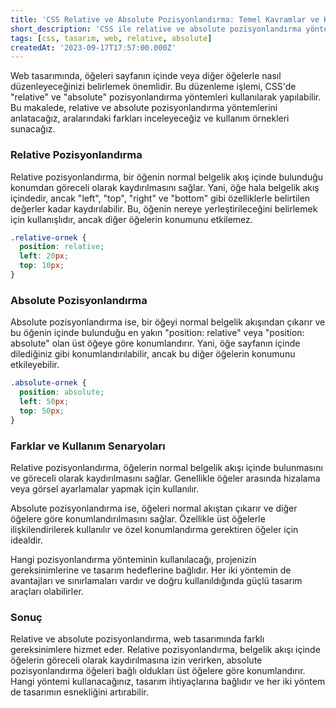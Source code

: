 ```yaml
---
title: 'CSS Relative ve Absolute Pozisyonlandırma: Temel Kavramlar ve Kullanım'
short_description: 'CSS ile relative ve absolute pozisyonlandırma yöntemlerinin anlamı, farkları ve kullanım örnekleri.'
tags: [css, tasarım, web, relative, absolute]
createdAt: '2023-09-17T17:57:00.000Z'
---
```


Web tasarımında, öğeleri sayfanın içinde veya diğer öğelerle nasıl düzenleyeceğinizi belirlemek önemlidir. Bu düzenleme işlemi, CSS'de "relative" ve "absolute" pozisyonlandırma yöntemleri kullanılarak yapılabilir. Bu makalede, relative ve absolute pozisyonlandırma yöntemlerini anlatacağız, aralarındaki farkları inceleyeceğiz ve kullanım örnekleri sunacağız.

### Relative Pozisyonlandırma

Relative pozisyonlandırma, bir öğenin normal belgelik akış içinde bulunduğu konumdan göreceli olarak kaydırılmasını sağlar. Yani, öğe hala belgelik akış içindedir, ancak "left", "top", "right" ve "bottom" gibi özelliklerle belirtilen değerler kadar kaydırılabilir. Bu, öğenin nereye yerleştirileceğini belirlemek için kullanışlıdır, ancak diğer öğelerin konumunu etkilemez.

```css
.relative-ornek {
  position: relative;
  left: 20px;
  top: 10px;
}
```

### Absolute Pozisyonlandırma

Absolute pozisyonlandırma ise, bir öğeyi normal belgelik akışından çıkarır ve bu öğenin içinde bulunduğu en yakın "position: relative" veya "position: absolute" olan üst öğeye göre konumlandırır. Yani, öğe sayfanın içinde dilediğiniz gibi konumlandırılabilir, ancak bu diğer öğelerin konumunu etkileyebilir.

```css
.absolute-ornek {
  position: absolute;
  left: 50px;
  top: 50px;
}
```

### Farklar ve Kullanım Senaryoları

Relative pozisyonlandırma, öğelerin normal belgelik akışı içinde bulunmasını ve göreceli olarak kaydırılmasını sağlar. Genellikle öğeler arasında hizalama veya görsel ayarlamalar yapmak için kullanılır.

Absolute pozisyonlandırma ise, öğeleri normal akıştan çıkarır ve diğer öğelere göre konumlandırılmasını sağlar. Özellikle üst öğelerle ilişkilendirilerek kullanılır ve özel konumlandırma gerektiren öğeler için idealdir.

Hangi pozisyonlandırma yönteminin kullanılacağı, projenizin gereksinimlerine ve tasarım hedeflerine bağlıdır. Her iki yöntemin de avantajları ve sınırlamaları vardır ve doğru kullanıldığında güçlü tasarım araçları olabilirler.

### Sonuç

Relative ve absolute pozisyonlandırma, web tasarımında farklı gereksinimlere hizmet eder. Relative pozisyonlandırma, belgelik akışı içinde öğelerin göreceli olarak kaydırılmasına izin verirken, absolute pozisyonlandırma öğeleri bağlı oldukları üst öğelere göre konumlandırır. Hangi yöntemi kullanacağınız, tasarım ihtiyaçlarına bağlıdır ve her iki yöntem de tasarımın esnekliğini artırabilir.
